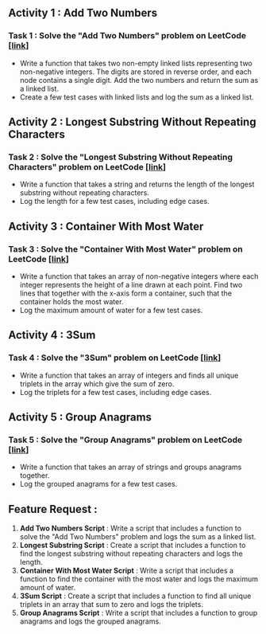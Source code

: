 ## Activity 1 : Add Two Numbers
### Task 1 : Solve the "Add Two Numbers" problem on LeetCode [[link](https://leetcode.com/problems/add-two-numbers)]
- Write a function that takes two non-empty linked lists representing two non-negative integers. The digits are stored in reverse order, and each node contains a single digit. Add the two numbers and return the sum as a linked list.
- Create a few test cases with linked lists and log the sum as a linked list.

## Activity 2 : Longest Substring Without Repeating Characters
### Task 2 : Solve the "Longest Substring Without Repeating Characters" problem on LeetCode [[link](https://leetcode.com/problems/longest-substring-without-repeating-characters)]
- Write a function that takes a string and returns the length of the longest substring without repeating characters.
- Log the length for a few test cases, including edge cases.

## Activity 3 : Container With Most Water 
### Task 3 : Solve the "Container With Most Water" problem on LeetCode [[link](https://leetcode.com/problems/container-with-most-water)]
- Write a function that takes an array of non-negative integers where each integer represents the height of a line drawn at each point. Find two lines that together with the x-axis form a container, such that the container holds the most water.
- Log the maximum amount of water for a few test cases.

## Activity 4 : 3Sum
### Task 4 : Solve the "3Sum" problem on LeetCode [[link](https://leetcode.com/problems/3sum)]
- Write a function that takes an array of integers and finds all unique triplets in the array which give the sum of zero.
- Log the triplets for a few test cases, including edge cases.

## Activity 5 : Group Anagrams 
### Task 5 : Solve the "Group Anagrams" problem on LeetCode [[link](https://leetcode.com/problems/group-anagrams)]
- Write a function that takes an array of strings and groups anagrams together.
- Log the grouped anagrams for a few test cases.

## Feature Request : 

1. **Add Two Numbers Script** : Write a script that includes a function to solve the "Add Two Numbers" problem and logs the sum as a linked list.
2. **Longest Substring Script** : Create a script that includes a function to find the longest substring without repeating characters and logs the length.
3. **Container With Most Water Script** : Write a script that includes a function to find the container with the most water and logs the maximum amount of water.
4. **3Sum Script** : Create a script that includes a function to find all unique triplets in an array that sum to zero and logs the triplets.
5. **Group Anagrams Script** : Write a script that includes a function to group anagrams and logs the grouped anagrams.
